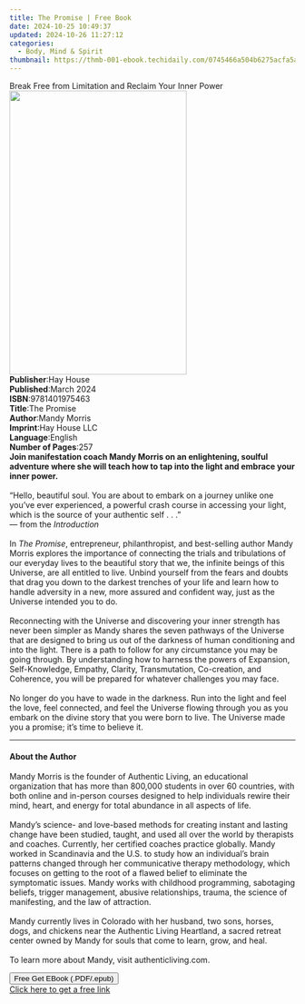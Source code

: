 ```yaml
---
title: The Promise | Free Book
date: 2024-10-25 10:49:37
updated: 2024-10-26 11:27:12
categories:
  - Body, Mind & Spirit
thumbnail: https://thmb-001-ebook.techidaily.com/0745466a504b6275acfa5af5691ecbc31d7f2825a6765f1becbc1dac553620bc.jpg
---
```

<main id="book-container">
  <div class="flex flex-col">
    <div class="book-brief flex-1 py-6 px-4 sm:p-6 md:py-10 md:px-8">
      <!-- brief-->
      <div class="book-brief-main">
        Break Free from Limitation and Reclaim Your Inner Power
      </div>
    </div>
    <div
      class="book-meta-info flex-1 grid gap-4 col-start-1 col-end-3 row-start-1 sm:mb-6 sm:grid-cols-4 lg:gap-6 lg:col-start-2 lg:row-end-6 lg:row-span-6 lg:mb-0"
    >
      <div
        class="book-meta-info-left place-content-center mt-4 p-4 text-sm leading-6 col-start-2 col-span-2 dark:text-slate-400"
      >
        <img
          class="w-full h-500 object-cover rounded-lg sm:h-255 sm:col-span-2 lg:col-span-full"
          src="https://img-001-ebook.techidaily.com/7efd850bee50168760c9815d0dc3c9689da25660b8c17a43bd17b7ecdd28f61d.jpg"
          alt=""
          width="312"
          height="500"
        />
      </div>
      <div
        class="book-meta-info-right mt-2 col-start-1 row-start-2 col-span-3 self-center"
      >
        <!-- meta data  -->
        <div class="flex flex-col px-4 md:px-8">
          <div class="flex-1">
            <strong>Publisher</strong>:<span class="px-2">Hay House</span>
          </div>
          <div class="flex-1">
            <strong>Published</strong>:<span class="px-2">March 2024</span>
          </div>
          <div class="flex-1">
            <strong>ISBN</strong>:<span class="px-2">9781401975463</span>
          </div>
          <div class="flex-1">
            <strong>Title</strong>:<span class="px-2">The Promise</span>
          </div>
          <div class="flex-1">
            <strong>Author</strong>:<span class="px-2">Mandy Morris</span>
          </div>
          <div class="flex-1">
            <strong>Imprint</strong>:<span class="px-2">Hay House LLC</span>
          </div>
          <div class="flex-1">
            <strong>Language</strong>:<span class="px-2">English</span>
          </div>
          <div class="flex-1">
            <strong>Number of Pages</strong>:<span class="px-2">257</span>
          </div>
        </div>
      </div>
    </div>
    <div class="book-description flex-1 py-6 px-4 sm:p-6 md:py-10 md:px-8">
      <div class="book-description-main">
        <div accordion-content="" id="description">
          <b
            >Join manifestation coach Mandy Morris on an enlightening, soulful
            adventure where she will teach how to tap into the light and embrace
            your inner power.</b
          ><br /><br />“Hello, beautiful soul. You are about to embark on a
          journey unlike one you’ve ever experienced, a powerful crash course in
          accessing your light, which is the source of your authentic self . .
          .”&nbsp;<br />— from the <i>Introduction</i><br /><br />In
          <i>The Promise</i>, entrepreneur, philanthropist, and best-selling
          author Mandy Morris explores the importance of connecting the trials
          and tribulations of our everyday lives to the beautiful story that we,
          the infinite beings of this Universe, are all entitled to live. Unbind
          yourself from the fears and doubts that drag you down to the darkest
          trenches of your life and learn how to handle adversity in a new, more
          assured and confident way, just as the Universe intended you to do.<br /><br />Reconnecting
          with the Universe and discovering your inner strength has never been
          simpler as Mandy shares the seven pathways of the Universe that are
          designed to bring us out of the darkness of human conditioning and
          into the light. There is a path to follow for any circumstance you may
          be going through. By understanding how to harness the powers of
          Expansion, Self-Knowledge, Empathy, Clarity, Transmutation,
          Co-creation, and Coherence, you will be prepared for whatever
          challenges you may face.<br /><br />No longer do you have to wade in
          the darkness. Run into the light and feel the love, feel connected,
          and feel the Universe flowing through you as you embark on the divine
          story that you were born to live. The Universe made you a promise;
          it’s time to believe it.
        </div>
        <div class="accordion-fader"></div>
      </div>
    </div>
    <div class="book-excerpts flex-1 py-6 px-4 sm:p-6 md:py-10 md:px-8">
      <!-- excerpts-->
      <div class="book-excerpts-main">
        <hr />
        <h4 class="placeholder placeholder-heading">
          <span>About the Author</span>
        </h4>
        <p>
          Mandy Morris is the founder of Authentic Living, an educational
          organization that has more than 800,000 students in over 60 countries,
          with both online and in-person courses designed to help individuals
          rewire their mind, heart, and energy for total abundance in all
          aspects of life.<br /><br />Mandy’s science- and love-based methods
          for creating instant and lasting change have been studied, taught, and
          used all over the world by therapists and coaches. Currently, her
          certified coaches practice globally. Mandy worked in Scandinavia and
          the U.S. to study how an individual’s brain patterns changed through
          her communicative therapy methodology, which focuses on getting to the
          root of a flawed belief to eliminate the symptomatic issues. Mandy
          works with childhood programming, sabotaging beliefs, trigger
          management, abusive relationships, trauma, the science of manifesting,
          and the law of attraction.<br /><br />Mandy currently lives in
          Colorado with her husband, two sons, horses, dogs, and chickens near
          the Authentic Living Heartland, a sacred retreat center owned by Mandy
          for souls that come to learn, grow, and heal.<br /><br />To learn more
          about Mandy, visit authenticliving.com.
        </p>
      </div>
    </div>
    <div
      class="book-about-author flex-1 py-6 px-4 sm:p-6 md:py-10 md:px-8"
    ></div>
    <div class="book-free-get flex-1 py-6 px-4 sm:p-6 md:py-10 md:px-8">
      <button
        id="btn-free-get"
        class="bg-blue-500 hover:bg-blue-700 text-white font-bold py-2 px-4 rounded"
      >
        Free Get EBook (.PDF/.epub)
      </button>
      <div id="countdown-display" class="px-2 text-lg mt-2"></div>
      <a
        id="free-link"
        class="hidden bg-blue-500 hover:bg-blue-700 text-white font-bold py-2 px-4 rounded"
        href="https://www.ebooks.com/en-us/book/210905810/the-promise/mandy-morris/"
        target="_blank"
        >Click here to get a free link</a
      >
    </div>
    <script>
      let countdownTime = 0;
      let countdownInterval = null;
      document
        .getElementById('btn-free-get')
        .addEventListener('click', startCountdown);
      function startCountdown() {
        countdownTime = new Date().getTime() + 60000 * 3;
        countdownInterval = setInterval(updateCountdown, 1000);
        document.getElementById('btn-free-get').disabled = true;
        document
          .getElementById('btn-free-get')
          .classList.add('bg-gray-500', 'cursor-not-allowed');
      }
      function updateCountdown() {
        let currentTime = new Date().getTime();
        let timeLeft = countdownTime - currentTime;
        let secondsLeft = Math.floor(timeLeft / 1000);
        document.getElementById('countdown-display').innerHTML =
          `Remaining time: ${secondsLeft} seconds.`;
        if (secondsLeft <= 0) {
          clearInterval(countdownInterval);
          document.getElementById('btn-free-get').classList.add('hidden');
          document.getElementById('free-link').classList.remove('hidden');
          document.getElementById('countdown-display').innerHTML = '';
        }
      }
    </script>
  </div>
</main>
